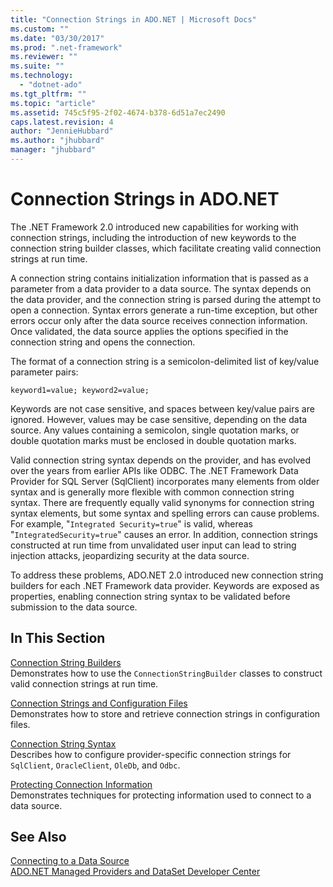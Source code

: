 ```yaml
---
title: "Connection Strings in ADO.NET | Microsoft Docs"
ms.custom: ""
ms.date: "03/30/2017"
ms.prod: ".net-framework"
ms.reviewer: ""
ms.suite: ""
ms.technology: 
  - "dotnet-ado"
ms.tgt_pltfrm: ""
ms.topic: "article"
ms.assetid: 745c5f95-2f02-4674-b378-6d51a7ec2490
caps.latest.revision: 4
author: "JennieHubbard"
ms.author: "jhubbard"
manager: "jhubbard"
---
```

# Connection Strings in ADO.NET
The .NET Framework 2.0 introduced new capabilities for working with connection strings, including the introduction of new keywords to the connection string builder classes, which facilitate creating valid connection strings at run time.  
  
 A connection string contains initialization information that is passed as a parameter from a data provider to a data source. The syntax depends on the data provider, and the connection string is parsed during the attempt to open a connection. Syntax errors generate a run-time exception, but other errors occur only after the data source receives connection information. Once validated, the data source applies the options specified in the connection string and opens the connection.  
  
 The format of a connection string is a semicolon-delimited list of key/value parameter pairs:  
  
 `keyword1=value; keyword2=value;`  
  
 Keywords are not case sensitive, and spaces between key/value pairs are ignored. However, values may be case sensitive, depending on the data source. Any values containing a semicolon, single quotation marks, or double quotation marks must be enclosed in double quotation marks.  
  
 Valid connection string syntax depends on the provider, and has evolved over the years from earlier APIs like ODBC. The .NET Framework Data Provider for SQL Server (SqlClient) incorporates many elements from older syntax and is generally more flexible with common connection string syntax. There are frequently equally valid synonyms for connection string syntax elements, but some syntax and spelling errors can cause problems. For example, "`Integrated Security=true`" is valid, whereas "`IntegratedSecurity=true`" causes an error. In addition, connection strings constructed at run time from unvalidated user input can lead to string injection attacks, jeopardizing security at the data source.  
  
 To address these problems, ADO.NET 2.0 introduced new connection string builders for each .NET Framework data provider. Keywords are exposed as properties, enabling connection string syntax to be validated before submission to the data source.  
  
## In This Section  
 [Connection String Builders](../../../../docs/framework/data/adonet/connection-string-builders.md)  
 Demonstrates how to use the `ConnectionStringBuilder` classes to construct valid connection strings at run time.  
  
 [Connection Strings and Configuration Files](../../../../docs/framework/data/adonet/connection-strings-and-configuration-files.md)  
 Demonstrates how to store and retrieve connection strings in configuration files.  
  
 [Connection String Syntax](../../../../docs/framework/data/adonet/connection-string-syntax.md)  
 Describes how to configure provider-specific connection strings for `SqlClient`, `OracleClient`, `OleDb`, and `Odbc`.  
  
 [Protecting Connection Information](../../../../docs/framework/data/adonet/protecting-connection-information.md)  
 Demonstrates techniques for protecting information used to connect to a data source.  
  
## See Also  
 [Connecting to a Data Source](/cpp/data/odbc/connecting-to-a-data-source)   
 [ADO.NET Managed Providers and DataSet Developer Center](http://go.microsoft.com/fwlink/?LinkId=217917)